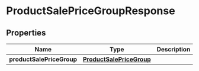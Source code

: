 
# ProductSalePriceGroupResponse

## Properties
Name | Type | Description | Notes
------------ | ------------- | ------------- | -------------
**productSalePriceGroup** | [**ProductSalePriceGroup**](ProductSalePriceGroup.md) |  |  [optional]




